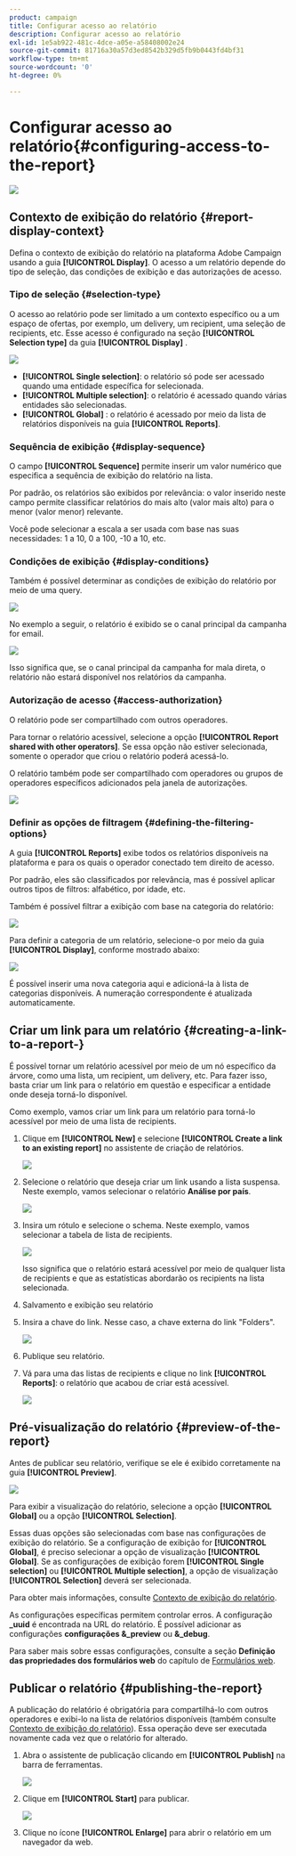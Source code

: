 ```yaml
---
product: campaign
title: Configurar acesso ao relatório
description: Configurar acesso ao relatório
exl-id: 1e5ab922-481c-4dce-a05e-a58408002e24
source-git-commit: 81716a30a57d3ed8542b329d5fb9b0443fd4bf31
workflow-type: tm+mt
source-wordcount: '0'
ht-degree: 0%

---
```


# Configurar acesso ao relatório{#configuring-access-to-the-report}

![](../../assets/common.svg)

## Contexto de exibição do relatório {#report-display-context}

Defina o contexto de exibição do relatório na plataforma Adobe Campaign usando a guia **[!UICONTROL Display]**. O acesso a um relatório depende do tipo de seleção, das condições de exibição e das autorizações de acesso.

### Tipo de seleção {#selection-type}

O acesso ao relatório pode ser limitado a um contexto específico ou a um espaço de ofertas, por exemplo, um delivery, um recipient, uma seleção de recipients, etc. Esse acesso é configurado na seção **[!UICONTROL Selection type]** da guia **[!UICONTROL Display]** .

![](assets/s_ncs_advuser_report_visibility_4.png)

* **[!UICONTROL Single selection]**: o relatório só pode ser acessado quando uma entidade específica for selecionada.
* **[!UICONTROL Multiple selection]**: o relatório é acessado quando várias entidades são selecionadas.
* **[!UICONTROL Global]** : o relatório é acessado por meio da lista de relatórios disponíveis na guia **[!UICONTROL Reports]**.

### Sequência de exibição {#display-sequence}

O campo **[!UICONTROL Sequence]** permite inserir um valor numérico que especifica a sequência de exibição do relatório na lista.

Por padrão, os relatórios são exibidos por relevância: o valor inserido neste campo permite classificar relatórios do mais alto (valor mais alto) para o menor (valor menor) relevante.

Você pode selecionar a escala a ser usada com base nas suas necessidades: 1 a 10, 0 a 100, -10 a 10, etc.

### Condições de exibição {#display-conditions}

Também é possível determinar as condições de exibição do relatório por meio de uma query.

![](assets/s_ncs_advuser_report_visibility_5.png)

No exemplo a seguir, o relatório é exibido se o canal principal da campanha for email.

![](assets/s_ncs_advuser_report_visibility_6.png)

Isso significa que, se o canal principal da campanha for mala direta, o relatório não estará disponível nos relatórios da campanha.

### Autorização de acesso {#access-authorization}

O relatório pode ser compartilhado com outros operadores.

Para tornar o relatório acessível, selecione a opção **[!UICONTROL Report shared with other operators]**. Se essa opção não estiver selecionada, somente o operador que criou o relatório poderá acessá-lo.

O relatório também pode ser compartilhado com operadores ou grupos de operadores específicos adicionados pela janela de autorizações.

![](assets/s_ncs_advuser_report_visibility_8.png)

### Definir as opções de filtragem {#defining-the-filtering-options}

A guia **[!UICONTROL Reports]** exibe todos os relatórios disponíveis na plataforma e para os quais o operador conectado tem direito de acesso.

Por padrão, eles são classificados por relevância, mas é possível aplicar outros tipos de filtros: alfabético, por idade, etc.

Também é possível filtrar a exibição com base na categoria do relatório:

![](assets/report_ovv_select_type.png)

Para definir a categoria de um relatório, selecione-o por meio da guia **[!UICONTROL Display]**, conforme mostrado abaixo:

![](assets/report_select_category.png)

É possível inserir uma nova categoria aqui e adicioná-la à lista de categorias disponíveis. A numeração correspondente é atualizada automaticamente.

## Criar um link para um relatório {#creating-a-link-to-a-report-}

É possível tornar um relatório acessível por meio de um nó específico da árvore, como uma lista, um recipient, um delivery, etc. Para fazer isso, basta criar um link para o relatório em questão e especificar a entidade onde deseja torná-lo disponível.

Como exemplo, vamos criar um link para um relatório para torná-lo acessível por meio de uma lista de recipients.

1. Clique em **[!UICONTROL New]** e selecione **[!UICONTROL Create a link to an existing report]** no assistente de criação de relatórios.

   ![](assets/s_ncs_advuser_report_wizard_link_01.png)

1. Selecione o relatório que deseja criar um link usando a lista suspensa. Neste exemplo, vamos selecionar o relatório **Análise por país**.

   ![](assets/s_ncs_advuser_report_wizard_link_02.png)

1. Insira um rótulo e selecione o schema. Neste exemplo, vamos selecionar a tabela de lista de recipients.

   ![](assets/s_ncs_advuser_report_wizard_link_03.png)

   Isso significa que o relatório estará acessível por meio de qualquer lista de recipients e que as estatísticas abordarão os recipients na lista selecionada.

1. Salvamento e exibição seu relatório
1. Insira a chave do link. Nesse caso, a chave externa do link &quot;Folders&quot;.

   ![](assets/s_ncs_advuser_report_wizard_link_04.png)

1. Publique seu relatório.
1. Vá para uma das listas de recipients e clique no link **[!UICONTROL Reports]**: o relatório que acabou de criar está acessível.

   ![](assets/s_ncs_advuser_report_wizard_link_05.png)

## Pré-visualização do relatório {#preview-of-the-report}

Antes de publicar seu relatório, verifique se ele é exibido corretamente na guia **[!UICONTROL Preview]**.

![](assets/s_ncs_advuser_report_preview_01.png)

Para exibir a visualização do relatório, selecione a opção **[!UICONTROL Global]** ou a opção **[!UICONTROL Selection]**.

Essas duas opções são selecionadas com base nas configurações de exibição do relatório. Se a configuração de exibição for **[!UICONTROL Global]**, é preciso selecionar a opção de visualização **[!UICONTROL Global]**. Se as configurações de exibição forem **[!UICONTROL Single selection]** ou **[!UICONTROL Multiple selection]**, a opção de visualização **[!UICONTROL Selection]** deverá ser selecionada.

Para obter mais informações, consulte [Contexto de exibição do relatório](#report-display-context).

As configurações específicas permitem controlar erros. A configuração **_uuid** é encontrada na URL do relatório. É possível adicionar as configurações **configurações &amp;_preview** ou **&amp;_debug**.

Para saber mais sobre essas configurações, consulte a seção **Definição das propriedades dos formulários web** do capítulo de [Formulários web](../../web/using/about-web-forms.md).

## Publicar o relatório {#publishing-the-report}

A publicação do relatório é obrigatória para compartilhá-lo com outros operadores e exibi-lo na lista de relatórios disponíveis (também consulte [Contexto de exibição do relatório](#report-display-context)). Essa operação deve ser executada novamente cada vez que o relatório for alterado.

1. Abra o assistente de publicação clicando em **[!UICONTROL Publish]** na barra de ferramentas.

   ![](assets/s_ncs_advuser_report_publish_01.png)

1. Clique em **[!UICONTROL Start]** para publicar.

   ![](assets/s_ncs_advuser_report_publish_02.png)

1. Clique no ícone **[!UICONTROL Enlarge]** para abrir o relatório em um navegador da web.
